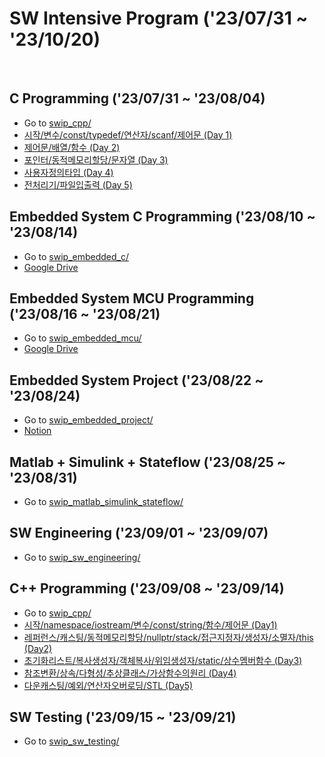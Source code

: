 # SW Intensive Program ('23/07/31 ~ '23/10/20)
<br>

## C Programming ('23/07/31 ~ '23/08/04)
- Go to [swip_cpp/](https://github.com/wew97/HMC_SWIP/tree/main/swip_c/)
- [시작/변수/const/typedef/연산자/scanf/제어문 (Day 1)](https://github.com/wew97/HMC_SWIP/tree/main/swip_c/swip_c_230731)
- [제어문/배열/함수 (Day 2)](https://github.com/wew97/HMC_SWIP/tree/main/swip_c/swip_c_230801)
- [포인터/동적메모리할당/문자열 (Day 3)](https://github.com/wew97/HMC_SWIP/tree/main/swip_c/swip_c_230802)
- [사용자정의타입 (Day 4)](https://github.com/wew97/HMC_SWIP/tree/main/swip_c/swip_c_230803)
- [전처리기/파일입출력 (Day 5)](https://github.com/wew97/HMC_SWIP/tree/main/swip_c/swip_c_230804)

## Embedded System C Programming ('23/08/10 ~ '23/08/14)
- Go to [swip_embedded_c/](https://github.com/wew97/HMC_SWIP/tree/main/swip_embedded_c)
- [Google Drive](https://drive.google.com/drive/folders/1hSKt0XnoClkn1umUGRXyY4-6QL13OZPz?usp=sharing)

## Embedded System MCU Programming ('23/08/16 ~ '23/08/21)
- Go to [swip_embedded_mcu/](https://github.com/wew97/HMC_SWIP/tree/main/swip_embedded_mcu)
- [Google Drive](https://drive.google.com/drive/folders/1hSKt0XnoClkn1umUGRXyY4-6QL13OZPz?usp=sharing)

## Embedded System Project ('23/08/22 ~ '23/08/24)
- Go to [swip_embedded_project/](https://github.com/wew97/HMC_SWIP/tree/main/swip_embedded_project)
- [Notion](https://www.notion.so/yoonjii/HMC-SWIP-project-c5f215f8196a421c8a00b28efb331d88?pvs=4)

## Matlab + Simulink + Stateflow ('23/08/25 ~ '23/08/31)
- Go to [swip_matlab_simulink_stateflow/](https://github.com/wew97/HMC_SWIP/tree/main/swip_matlab_simulink_stateflow)

## SW Engineering ('23/09/01 ~ '23/09/07)
- Go to [swip_sw_engineering/](https://github.com/wew97/HMC_SWIP/tree/main/swip_sw_engineering)

## C++ Programming ('23/09/08 ~ '23/09/14)
- Go to [swip_cpp/](https://github.com/wew97/HMC_SWIP/tree/main/swip_cpp/)
- [시작/namespace/iostream/변수/const/string/함수/제어문 (Day1)](https://github.com/wew97/HMC_SWIP/tree/main/swip_cpp/swip_cpp_230908)
- [레퍼런스/캐스팅/동적메모리할당/nullptr/stack/접근지정자/생성자/소멸자/this (Day2)](https://github.com/wew97/HMC_SWIP/tree/main/swip_cpp/swip_cpp_230911)
- [초기화리스트/복사생성자/객체복사/위임생성자/static/상수멤버함수 (Day3)](https://github.com/wew97/HMC_SWIP/tree/main/swip_cpp/swip_cpp_230912)
- [참조변환/상속/다형성/추상클래스/가상함수의원리 (Day4)](https://github.com/wew97/HMC_SWIP/tree/main/swip_cpp/swip_cpp_230913)
- [다운캐스팅/예외/연산자오버로딩/STL (Day5)](https://github.com/wew97/HMC_SWIP/tree/main/swip_cpp/swip_cpp_230914)

## SW Testing ('23/09/15 ~ '23/09/21)
- Go to [swip_sw_testing/](https://github.com/wew97/HMC_SWIP/tree/main/swip_sw_testing/)